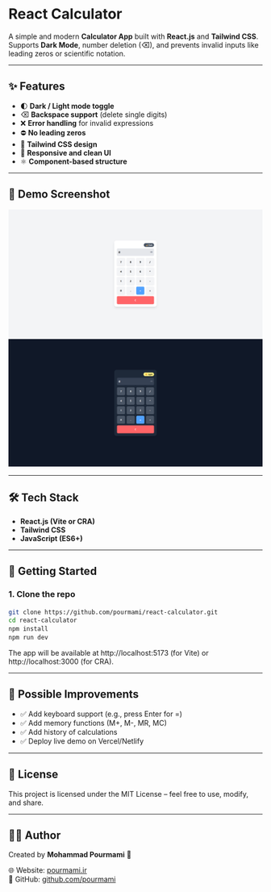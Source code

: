 # React Calculator

A simple and modern **Calculator App** built with **React.js** and **Tailwind CSS**.  
Supports **Dark Mode**, number deletion (⌫), and prevents invalid inputs like leading zeros or scientific notation.  

---

## ✨ Features

- 🌓 **Dark / Light mode toggle**
- ⌫ **Backspace support** (delete single digits)
- ❌ **Error handling** for invalid expressions
- ⛔ **No leading zeros**
- 🎨 **Tailwind CSS design**
- 📱 **Responsive and clean UI**
- ⚛️ **Component-based structure**

---

## 📸 Demo Screenshot

![Light Calculator Demo](./light-preview.png)  
![Dark Calculator Demo](./black-preview.png)  

---

## 🛠️ Tech Stack

- **React.js (Vite or CRA)**
- **Tailwind CSS**
- **JavaScript (ES6+)**

---

## 🚀 Getting Started

### 1. Clone the repo
```bash
git clone https://github.com/pourmami/react-calculator.git
cd react-calculator
npm install
npm run dev
```
The app will be available at http://localhost:5173 (for Vite) or http://localhost:3000 (for CRA).

---
## 🔮 Possible Improvements

- ✅ Add keyboard support (e.g., press Enter for =)
- ✅ Add memory functions (M+, M-, MR, MC)
- ✅ Add history of calculations
- ✅ Deploy live demo on Vercel/Netlify

---
## 📄 License
This project is licensed under the MIT License – feel free to use, modify, and share.

---
## 👨‍💻 Author

Created by **Mohammad Pourmami** 🚀  

🌐 Website: [pourmami.ir](https://pourmami.ir)  
🐙 GitHub: [github.com/pourmami](https://github.com/pourmami)
